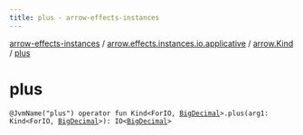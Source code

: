 ```yaml
---
title: plus - arrow-effects-instances
---
```


[arrow-effects-instances](../../index.html) / [arrow.effects.instances.io.applicative](../index.html) / [arrow.Kind](index.html) / [plus](./plus.html)

# plus

`@JvmName("plus") operator fun Kind<ForIO, `[`BigDecimal`](http://docs.oracle.com/javase/6/docs/api/java/math/BigDecimal.html)`>.plus(arg1: Kind<ForIO, `[`BigDecimal`](http://docs.oracle.com/javase/6/docs/api/java/math/BigDecimal.html)`>): IO<`[`BigDecimal`](http://docs.oracle.com/javase/6/docs/api/java/math/BigDecimal.html)`>`